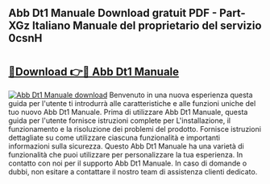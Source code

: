 ## Abb Dt1 Manuale Download gratuit PDF - Part-XGz Italiano Manuale del proprietario del servizio 0csnH

# <h2><a href="http://dfgyxl.blite.top/?on=Abb+Dt1+Manuale">🔗Download 👉🔴 Abb Dt1 Manuale</a></h2>

[![Abb Dt1 Manuale download](https://i.imgur.com/lujVjoI.png)](http://dfgyxl.blite.top/?on=Abb+Dt1+Manuale)
Benvenuto in una nuova esperienza questa guida per l'utente ti introdurrà alle caratteristiche e alle funzioni uniche del tuo nuovo Abb Dt1 Manuale. Prima di utilizzare Abb Dt1 Manuale, questa guida per l'utente fornisce istruzioni complete per L'installazione, il funzionamento e la risoluzione dei problemi del prodotto. Fornisce istruzioni dettagliate su come utilizzare ciascuna funzionalità e importanti informazioni sulla sicurezza. Questo Abb Dt1 Manuale ha una varietà di funzionalità che puoi utilizzare per personalizzare la tua esperienza. In contatto con noi per il supporto Abb Dt1 Manuale. In caso di domande o dubbi, non esitare a contattare il nostro team di assistenza clienti dedicato.
